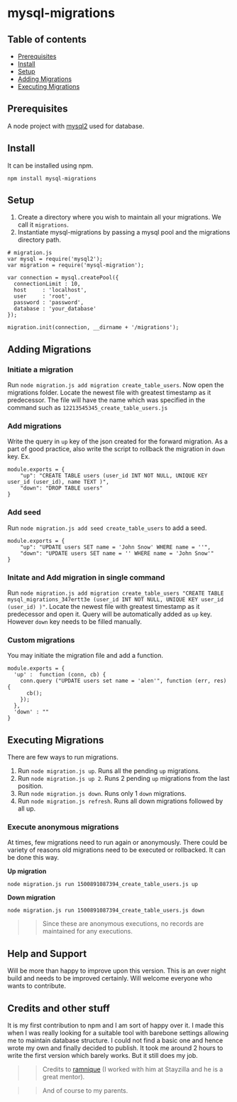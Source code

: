 # mysql-migrations

## Table of contents
 - [Prerequisites](#prerequisites)
 - [Install](#install)
 - [Setup](#setup)
 - [Adding Migrations](#adding-migrations)
 - [Executing Migrations](#executing-migrations)

## Prerequisites
A node project with [mysql2](https://github.com/sidorares/node-mysql2) used for database.

## Install
It can be installed using npm.

```
npm install mysql-migrations
```

## Setup
1. Create a directory where you wish to maintain all your migrations. We call it `migrations`.
2. Instantiate mysql-migrations by passing a mysql pool and the migrations directory path.

```
# migration.js
var mysql = require('mysql2');
var migration = require('mysql-migration');

var connection = mysql.createPool({
  connectionLimit : 10,
  host     : 'localhost',
  user     : 'root',
  password : 'password',
  database : 'your_database'
});

migration.init(connection, __dirname + '/migrations');
```

## Adding Migrations

### Initiate a migration
Run `node migration.js add migration create_table_users`. Now open the migrations folder. Locate the newest file with greatest timestamp as it predecessor. The file will have the name which was specified in the command such as `12213545345_create_table_users.js`

### Add migrations
Write the query in `up` key of the json created for the forward migration. As a part of good practice, also write the script to rollback the migration in `down` key. Ex.

```
module.exports = {
    "up": "CREATE TABLE users (user_id INT NOT NULL, UNIQUE KEY user_id (user_id), name TEXT )",
    "down": "DROP TABLE users"
}
```

### Add seed
Run `node migration.js add seed create_table_users` to add a seed.

```
module.exports = {
    "up": "UPDATE users SET name = 'John Snow' WHERE name = ''",
    "down": "UPDATE users SET name = '' WHERE name = 'John Snow'"
}
```

### Initate and Add migration in single command

Run `node migration.js add migration create_table_users "CREATE TABLE mysql_migrations_347ertt3e (user_id INT NOT NULL, UNIQUE KEY user_id (user_id) )"`. Locate the newest file with greatest timestamp as it predecessor and open it. Query will be automatically added as `up` key. However `down` key needs to be filled manually.

### Custom migrations
You may initiate the migration file and add a function.

```
module.exports = {
  'up' :  function (conn, cb) {
    conn.query ("UPDATE users set name = 'alen'", function (err, res) {
      cb();
    });
  },
  'down' : ""
}
```

## Executing Migrations
There are few ways to run migrations.

1. Run `node migration.js up`. Runs all the pending `up` migrations.
2. Run `node migration.js up 2`. Runs 2 pending `up` migrations from the last position.
3. Run `node migration.js down`. Runs only 1 `down` migrations.
4. Run `node migration.js refresh`. Runs all down migrations followed by all up.

### Execute anonymous migrations
At times, few migrations need to run again or anonymously. There could be variety of reasons old migrations need to be executed or rollbacked. It can be done this way.

**Up migration**
```
node migration.js run 1500891087394_create_table_users.js up
```

**Down migration**
```
node migration.js run 1500891087394_create_table_users.js down
```

>> Since these are anonymous executions, no records are maintained for any executions.

## Help and Support
Will be more than happy to improve upon this version. This is an over night build and needs to be improved certainly. Will welcome everyone who wants to contribute.

## Credits and other stuff
It is my first contribution to npm and I am sort of happy over it. I made this when I was really looking for a suitable tool with barebone settings allowing me to maintain database structure. I could not find a basic one and hence wrote my own and finally decided to publish. It took me around 2 hours to write the first version which barely works. But it still does my job.

>>Credits to [ramnique](https://github.com/ramnique/) (I worked with him at Stayzilla and he is a great mentor).

>>And of course to my parents.
